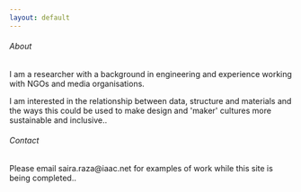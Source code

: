 ```yaml
---
layout: default
---
```


<link rel="shortcut icon" type="image/x-icon" href="bluegrd.png">


<!--
<div class="vcenteredtext"><a href="#popup1"><img src="sphereshadow.png" display="inline-block" style="width:200px; height:200px" title="diatoms" alt="first block with no hover"></a></div>


<div class="vcenteredtext"><a href="#popup1"><img src="sphereshadow.png" display="inline-block"><div class="hcenteredtext">
second codeblock with no set dimensions</div></a></div>




<div class="containerx"><a href="#popup1"><img src="sphereshadow.png" class="imagex"><div class="overlayx">third block with overlay</div></a></div>


<a href="#popup1">fourth text link</a>

-->


<section class="stripe">
<div class="stripe__content">
<h6>About</h6>
<p>I am a researcher with a background in engineering and experience working with NGOs and media organisations.</p>
</div>
<div class="stripe__content3"><p>I am interested in the relationship between data, structure and materials and the ways this could be used to make design and 'maker' cultures more sustainable and inclusive..</p></div>
</section>

<section class="stripe2">
<div class="stripe__content2">
<h6>Contact</h6>
<p>Please email saira.raza@iaac.net for examples of work while this site is being completed..</p>
</div>
</section>
